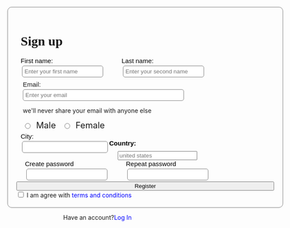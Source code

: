 <!DOCTYPE html>
<html lang="en">
<head>
    <meta charset="UTF-8">
    <meta name="viewport" content="width=device-width, initial-scale=1.0">
    <title>Document</title>
<style>.main-container{
    margin: 10px;
    border:1px solid grey;
    border-top-left-radius: 10px;
    border-top-right-radius: 10px;
    border-bottom-left-radius: 10px;
    border-bottom-right-radius: 10px;
    width:600px;
    padding: 20px;
}
.head{
    font-size: 30px;
    font-style: bold;
    font-weight: 600;
    font-family: serif;
    padding-left: 10px;
}
.Namecontainer
{
    display:flex;
    flex-direction:row;
}
.firstcont{
    display: flex;
    flex-direction: column;
    padding-left: 10px;
}
.firstname{
    color:black;
    font-size:15px;
    font-family: sans-serif;
}
#first{
color:azure;
margin:3px;
padding: 5px;
border:1px solid grey;
border-top-left-radius: 5px;
border-top-right-radius: 5px;
border-bottom-left-radius: 5px;
border-bottom-right-radius: 5px;
}
.secondcont{
    display:flex;
    flex-direction: column;
    padding-left: 20px;
    margin-left: 20px;
}
.secondname{
    color:black;
    font-size:15px;
    font-family: sans-serif;

}#last{
    color: azure;
    margin:3px;
    padding: 5px;
    border:1px solid grey;
    border-top-left-radius: 5px;
    border-top-right-radius: 5px;
    border-bottom-left-radius: 5px;
    border-bottom-right-radius: 5px;
}
.emailcont{
    display:flex;
    flex-direction: column;
    padding-left: 15px;
    margin-top: 5px;
}
.emailhead{
    font-size:15px;
    font-family: sans-serif;
}
#email{
    color: azure;
    padding: 5px;
    width: 375px;
    margin-top: 3px;
    border:1px solid grey;
    border-top-left-radius: 5px;
    border-top-right-radius: 5px;
    border-bottom-left-radius: 5px;
    border-bottom-right-radius: 5px;
}
#malelabel{
    margin-left: 20px;
}
.malelabel{
    font-size: 20px;
    padding-left: 10px;

}
#femalelabel{
    padding-left: 30px;
    margin-left: 20px;
}
.femalelabel{
    font-size: 20px;
    padding-left: 10px;
    
}
.radiocont{
    display:flex;
    flex-direction: row;
    
}
.citycont{
    display: flex;
    flex-direction: column;
    padding-left: 10px;
    margin-top: 5px;
}
.cityname{
    color:balck;
    font-size:15px;
    font-family: sans-serif;
}
#city{
color:azure;
margin:3px;
padding: 5px;
border:1px solid grey;
border-top-left-radius: 5px;
border-top-right-radius: 5px;
border-bottom-left-radius: 5px;
border-bottom-right-radius: 5px;
width:200px
}
.container{
    display: flex;
    flex-direction: row;
}
.citycont{
    display: flex;
    flex-direction: column;
    padding-left: 10px;
}
.cityname{
    color:black;
    font-size:15px;
    font-family: sans-serif;
}
#city{
color:azure;
margin:3px;
padding: 5px;
border:1px solid grey;
border-top-left-radius: 5px;
border-top-right-radius: 5px;
border-bottom-left-radius: 5px;
border-bottom-right-radius: 5px;
}
#dropdownMenu2{
    margin-left: 20px;
}
.passwordcontainer
{
    display:flex;
    flex-direction:row;
   
}
.createpassword{
    display: flex;
    flex-direction: column;
    padding-left: 20px;
}
.create{
    color:black;
    font-size:15px;
    font-family: sans-serif;
}
#create{
color:azure;
margin:3px;
padding: 5px;
border:1px solid grey;
border-top-left-radius: 5px;
border-top-right-radius: 5px;
border-bottom-left-radius: 5px;
border-bottom-right-radius: 5px;
}
.resetpassword{
    display:flex;
    flex-direction: column;
    padding-left: 20px;
    margin-left: 20px;
}
.reset{
    color:black;
    font-size:15px;
    font-family: sans-serif;

}#reset{
    color: azure;
    margin:3px;
    padding: 5px;
    border:1px solid grey;
    border-top-left-radius: 5px;
    border-top-right-radius: 5px;
    border-bottom-left-radius: 5px;
    border-bottom-right-radius: 5px;
}
.button{
    display: flex;
    flex-direction: column;
}
.span{
    color:blue;
}
.para{
    padding-left: 140px;
   
}
</style>
</head>
<body>
    <div>
        <div class="main-container">
            <h1 class="head">Sign up</h1>
          <div class="Namecontainer">
            <div class="firstcont">
                 <label for="first" class="firstname">First name:</label>
                 <input type="text" id="first" placeholder="Enter your first name"/>
            </div>
            <div class="secondcont">
                <label for="last" class="secondname">Last name:</label>
                <input type="text" id="last" placeholder="Enter your second name"/>
            </div>
          </div>
            <div class="emailcont">
                <label for="email" class="emailhead">Email:</label>
                <input id="email" placeholder="Enter your email"/>
                <p>we'll never share your email with anyone else</p>
            </div>
            <div class="radiocont">
                <input type="radio" id="malelabel" />
                <label for="malelabel" class="malelabel">Male</label>
                <input type="radio" id="femalelabel"/>
                <label for="femalelabel" class="femalelabel">Female</label>  
            </div>
            <div class="container">
               <div class="citycont">
                   <label for="city" class="cityname">City:</label>
                   <input type="text" id="city" />
                </div>
                <div>
                    <div class="dropdown">
                        <h1 class="cityname">Country:</h1>
                        <input type="search" id="dropdownMenu2" placeholder="united states"/>
                      </div>
                </div>
            </div>
            <div class="passwordcontainer">
                    <div class="createpassword">
                         <label for="create" class="create">Create password</label>
                         <input type="password" id="create" default/>
                    </div>
                    <div class="resetpassword">
                        <label for="reset" class="reset">Repeat password</label>
                        <input type="password" id="reset" />
                    </div>
            </div>
            <div class="button">
            <button class="btn btn-primary">Register</button>
            <div>
            <input type="checkbox" default/>
            <label>I am agree with <span class="span">terms and conditions</span></label>
            </div>
        </div>
        </div>
        <p class="para">Have an account?<span class="span">Log In</span></p>
        </div>
        
</body>
</html>
